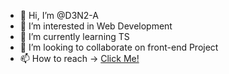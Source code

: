 - 👋 Hi, I’m @D3N2-A
- 👀 I’m interested in Web Development
- 🌱 I’m currently learning TS
- 💞️ I’m looking to collaborate on front-end Project
- 📫 How to reach -> [Click Me!](mailto:anmolsharma999937@gmail.com?subject=[GitHub]%20Source%20Han%20Sans)




<!---
D3N2-A/D3N2-A is a ✨ special ✨ repository because its `README.md` (this file) appears on your GitHub profile.
You can click the Preview link to take a look at your changes.
--->


